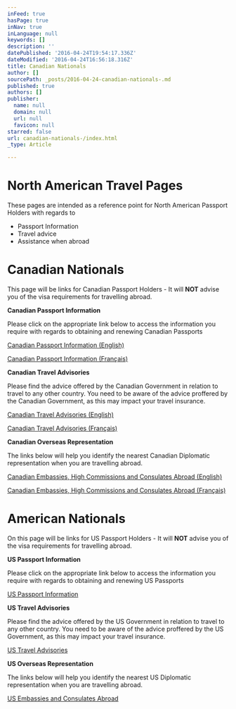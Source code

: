 ```yaml
---
inFeed: true
hasPage: true
inNav: true
inLanguage: null
keywords: []
description: ''
datePublished: '2016-04-24T19:54:17.336Z'
dateModified: '2016-04-24T16:56:18.316Z'
title: Canadian Nationals
author: []
sourcePath: _posts/2016-04-24-canadian-nationals-.md
published: true
authors: []
publisher:
  name: null
  domain: null
  url: null
  favicon: null
starred: false
url: canadian-nationals-/index.html
_type: Article

---
```

# North American Travel Pages

These pages are intended as a reference point for North American Passport Holders with regards to

* Passport Information
* Travel advice
* Assistance when abroad

# Canadian Nationals

This page will be links for Canadian Passport Holders - It will **NOT** advise you of the visa requirements for travelling abroad.

**Canadian Passport Information**

Please click on the appropriate link below to access the information you require with regards to obtaining and renewing Canadian Passports

[Canadian Passport Information (English)][0]

[Canadian Passport Information (Français)][1]

**Canadian Travel Advisories**

Please find the advice offered by the Canadian Government in relation to travel to any other country. You need to be aware of the advice proffered by the Canadian Government, as this may impact your travel insurance.

[Canadian Travel Advisories (English)][2]

[Canadian Travel Advisories (Français)][3]

**Canadian Overseas Representation**

The links below will help you identify the nearest Canadian Diplomatic representation when you are travelling abroad.

[Canadian Embassies, High Commissions and Consulates Abroad (English)][4]

[Canadian Embassies, High Commissions and Consulates Abroad (Français)][5]

# American Nationals

On this page will be links for US Passport Holders - It will **NOT** advise you of the visa requirements for travelling abroad.

**US Passport Information**

Please click on the appropriate link below to access the information you require with regards to obtaining and renewing US Passports

[US Passport Information][6]

**US Travel Advisories**

Please find the advice offered by the US Government in relation to travel to any other country. You need to be aware of the advice proffered by the US Government, as this may impact your travel insurance.

[US Travel Advisories][7]

**US Overseas Representation**

The links below will help you identify the nearest US Diplomatic representation when you are travelling abroad.

[US Embassies and Consulates Abroad][8]

[0]: http://passport.gc.ca/index.aspx?lang=eng "Canadian Passport Information (English)"
[1]: http://passport.gc.ca/index.aspx?lang=fra
[2]: http://travel.gc.ca/travelling/advisories
[3]: http://voyage.gc.ca/voyager/avertissements
[4]: http://travel.gc.ca/assistance/embassies
[5]: http://voyage.gc.ca/assistance/ambassades
[6]: http://travel.state.gov/content/passports/english/passports.html
[7]: http://travel.state.gov/content/passports/english/alertswarnings.html
[8]: http://www.usembassy.gov/